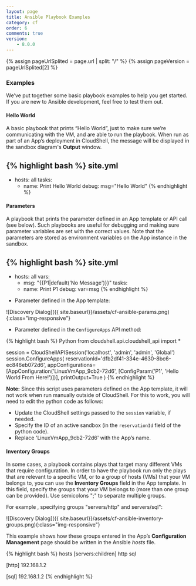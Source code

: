 ```yaml
---
layout: page
title: Ansible Playbook Examples
category: cf
order: 6
comments: true
version:
    - 8.0.0
---
```


{% assign pageUrlSplited = page.url | split: "/" %}
{% assign pageVersion = pageUrlSplited[2] %}

### Examples
We’ve put together some basic playbook examples to help you get started. If you are new to Ansible development, feel free to test them out.

#### Hello World
A basic playbook that prints “Hello World”, just to make sure we’re communicating with the VM, and are able to run the playbook. When run as part of an App’s deployment in CloudShell, the message will be displayed in the sandbox diagram's **Output** window.

{% highlight bash %}
site.yml
---
- hosts: all
  tasks:
  - name: Print Hello World
    debug: msg="Hello World"
{% endhighlight %}
<a name="ConfigureApps"></a>

#### Parameters
A playbook that prints the parameter defined in an App template or API call (see below). Such playbooks are useful for debugging and making sure parameter variables are set with the correct values. Note that the parameters are stored as environment variables on the App instance in the sandbox.

{% highlight bash %}
site.yml
---
- hosts: all
  vars: 
  - msg: "{{P1|default('No Message')}}"
  tasks:
  - name: Print P1
    debug: var=msg
{% endhighlight %}

* Parameter defined in the App template:

![Discovery Dialog]({{ site.baseurl}}/assets/cf-ansible-params.png){:class="img-responsive"}

* Parameter defined in the `ConfigureApps` API method:

{% highlight bash %}
Python
from cloudshell.api.cloudshell_api import *

session = CloudShellAPISession('localhost', 'admin', 'admin', 'Global')
session.ConfigureApps(
    reservationId='dfb2df41-334e-4630-8bc6-ec846eb072d6',
    appConfigurations=[AppConfiguration('LinuxVmApp_9cb2-72d6', [ConfigParam('P1', 'Hello World From Here!')])],
    printOutput=True
)
{% endhighlight %}

**Note:** Since this script uses parameters defined on the App template, it will not work when run manually outside of CloudShell. For this to work, you will need to edit the python code as follows:
* Update the CloudShell settings passed to the `session` variable, if needed.
* Specify the ID of an active sandbox (in the `reservationId` field of the python code).
* Replace 'LinuxVmApp_9cb2-72d6' with the App’s name.<a name="InventoryGroups"></a>

#### Inventory Groups
In some cases, a playbook contains plays that target many different VMs that require configuration. In order to have the playbook run only the plays that are relevant to a specific VM, or to a group of hosts (VMs) that your VM belongs to, you can use the **Inventory Groups** field in the App template. 
In this field, specify the groups that your VM belongs to (more than one group can be provided). Use semicolons ";" to separate multiple groups.

For example , specifying groups "servers/http" and servers/sql":

![Discovery Dialog]({{ site.baseurl}}/assets/cf-ansible-inventory-groups.png){:class="img-responsive"}

This example shows how these groups entered in the App’s **Configuration Management** page should be written in the Ansible *hosts* file.

{% highlight bash %}
hosts
[servers:children]
http
sql

[http]
192.168.1.2

[sql]
192.168.1.2
{% endhighlight %}